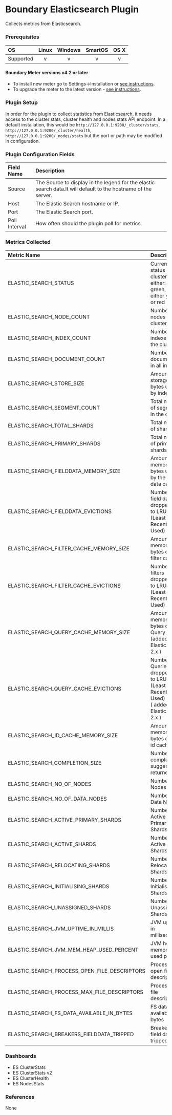 # Boundary Elasticsearch Plugin 

Collects metrics from Elasticsearch.

### Prerequisites

|     OS    | Linux | Windows | SmartOS | OS X |
|:----------|:-----:|:-------:|:-------:|:----:|
| Supported |   v   |    v    |    v    |  v   |

#### Boundary Meter versions v4.2 or later

- To install new meter go to Settings->Installation or [see instructions](https://help.boundary.com/hc/en-us/sections/200634331-Installation).
- To upgrade the meter to the latest version - [see instructions](https://help.boundary.com/hc/en-us/articles/201573102-Upgrading-the-Boundary-Meter).

### Plugin Setup

In order for the plugin to collect statistics from Elasticsearch, it needs access to the cluster stats, cluster health and nodes stats API endpoint. In a default installation, this would be `http://127.0.0.1:9200/_cluster/stats`, `http://127.0.0.1:9200/_cluster/health`, `http://127.0.0.1:9200/_nodes/stats` but the port or path may be modified in configuration.

### Plugin Configuration Fields

|Field Name    | Description                                                                                              |
|:-------------|:---------------------------------------------------------------------------------------------------------|
|Source        | The Source to display in the legend for the elastic search data.It will default to the hostname of the server.|
|Host          | The Elastic Search hostname or IP.                                                                       |
|Port          | The Elastic Search port.                                                                                 |
|Poll Interval | How often should the plugin poll for metrics.                                                            |

### Metrics Collected

|Metric Name                                   |Description                                                               |
|:---------------------------------------------|:-------------------------------------------------------------------------|
| ELASTIC\_SEARCH\_STATUS                      | Current status of the cluster either: 1 green, or 0, either yellow or red|
| ELASTIC\_SEARCH\_NODE\_COUNT                 | Number of nodes in the cluster                                           |
| ELASTIC\_SEARCH\_INDEX\_COUNT                | Number of indexes in the cluster                                         |
| ELASTIC\_SEARCH\_DOCUMENT\_COUNT             | Number of documents in all indexes                                       |
| ELASTIC\_SEARCH\_STORE\_SIZE                 | Amount of storage in bytes used by indexes                               |
| ELASTIC\_SEARCH\_SEGMENT\_COUNT              | Total number of segments in the cluster                                  |
| ELASTIC\_SEARCH\_TOTAL\_SHARDS               | Total number of shards                                                   |
| ELASTIC\_SEARCH\_PRIMARY\_SHARDS             | Total number of primary shards                                           |
| ELASTIC\_SEARCH\_FIELDDATA\_MEMORY\_SIZE     | Amount of memory in bytes used by the field data caches                  |
| ELASTIC\_SEARCH\_FIELDDATA\_EVICTIONS        | Number of field data dropped due to LRU (Least Recently Used) policy     |
| ELASTIC\_SEARCH\_FILTER\_CACHE\_MEMORY\_SIZE | Amount of memory in bytes of the filter cache                            |
| ELASTIC\_SEARCH\_FILTER\_CACHE\_EVICTIONS    | Number of filters dropped due to LRU (Least Recently Used) policy        |
| ELASTIC\_SEARCH\_QUERY\_CACHE\_MEMORY\_SIZE  | Amount of memory in bytes of the Query cache (added for Elasticsearch 2.x )         |
| ELASTIC\_SEARCH\_QUERY\_CACHE\_EVICTIONS     | Number of Queries dropped due to LRU (Least Recently Used) policy ( added for Elasticsearch 2.x )        |
| ELASTIC\_SEARCH\_ID\_CACHE\_MEMORY\_SIZE     | Amount of memory in bytes of the id cache                                |
| ELASTIC\_SEARCH\_COMPLETION\_SIZE            | Number of completion suggestions returned                                |
| ELASTIC\_SEARCH\_NO\_OF\_NODES               | Number of Nodes                                                          |
| ELASTIC\_SEARCH\_NO\_OF\_DATA\_NODES         | Number of Data Nodes                                                     |
| ELASTIC\_SEARCH\_ACTIVE\_PRIMARY\_SHARDS     | Number of Active Primary Shards                                          |
| ELASTIC\_SEARCH\_ACTIVE\_SHARDS              | Number of  Active Shards                                                 |
| ELASTIC\_SEARCH\_RELOCATING\_SHARDS          | Number of Relocating Shards                                              |
| ELASTIC\_SEARCH\_INITIALISING\_SHARDS        | Number of Initialising Shards                                            |
| ELASTIC\_SEARCH\_UNASSIGNED\_SHARDS          | Number of Unassigned Shards                                              |
| ELASTIC\_SEARCH\_JVM\_UPTIME\_IN\_MILLIS     | JVM uptime in milliseconds                                               |
| ELASTIC\_SEARCH\_JVM\_MEM\_HEAP\_USED\_PERCENT| JVM heap memory used percent                                            |
| ELASTIC\_SEARCH\_PROCESS\_OPEN\_FILE\_DESCRIPTORS | Process open file descriptors                                       |
| ELASTIC\_SEARCH\_PROCESS\_MAX\_FILE\_DESCRIPTORS | Process max file descriptors                                         |
| ELASTIC\_SEARCH\_FS\_DATA\_AVAILABLE\_IN\_BYTES | FS data available in bytes                                            |
| ELASTIC\_SEARCH\_BREAKERS\_FIELDDATA\_TRIPPED | Breakers field data tripped                                             |

### Dashboards

- ES ClusterStats
- ES ClusterStats v2
- ES ClusterHealth
- ES NodesStats

### References

None
